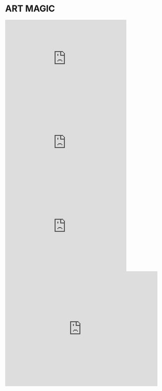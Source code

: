 # ART MAGIC
<iframe width="390" height="270" src="https://www.youtube.com/embed/vKeOEAadlP8" frameborder="0" allowfullscreen="allowfullscreen" data-link="https://www.youtube.com/watch?v=vKeOEAadlP8"></iframe>
<iframe width="390" height="270" src="https://www.youtube.com/embed/nzg3mqBNmBs" frameborder="0" allowfullscreen="allowfullscreen" data-link="https://www.youtube.com/watch?v=nzg3mqBNmBs"></iframe>
<iframe width="390" height="270" src="https://www.youtube.com/embed/ma9TzuDIjrk" frameborder="0" allowfullscreen="allowfullscreen" data-link="https://www.youtube.com/watch?v=ma9TzuDIjrk"></iframe>
<iframe width="490" height="370" src="https://www.youtube.com/embed/08NpUFfMHl4" frameborder="0" allowfullscreen="allowfullscreen" data-link="https://www.youtube.com/watch?v=08NpUFfMHl4"></iframe>
